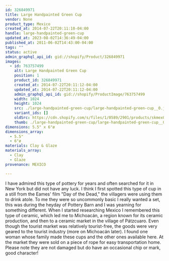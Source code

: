 ```yaml
---
id: 326849971
title: Large Handpainted Green Cup
vendor: None
product_type: Mexico
created_at: 2014-07-22T20:11:10-04:00
handle: large-handpainted-green-cup
updated_at: 2023-08-02T14:36:49-04:00
published_at: 2011-06-02T14:43:00-04:00
tags: ""
status: active
admin_graphql_api_id: gid://shopify/Product/326849971
images:
  - id: 763757499
    alt: Large Handpainted Green Cup
    position: 1
    product_id: 326849971
    created_at: 2014-07-22T20:11:12-04:00
    updated_at: 2014-07-22T20:11:12-04:00
    admin_graphql_api_id: gid://shopify/ProductImage/763757499
    width: 1024
    height: 1024
    src: ./large-handpainted-green-cup/large-handpainted-green-cup__0.jpg
    variant_ids: []
    oldSrc: https://cdn.shopify.com/s/files/1/0589/2901/products/skmex0040.tif.jpeg?v=1406074272
    thumb: ./large-handpainted-green-cup/large-handpainted-green-cup__0-thumb.jpg
dimensions: 5.5" x 6"ø
dimensions_array:
  - 5.5"
  - 6"ø
materials: Clay & Glaze
materials_array:
  - Clay
  - Glaze
provenance: MEXICO

---
```


I have admired this type of pottery for years and often searched for it in New York but did not have any luck. I think I first spotted this type of cup in a still from the Eames' film "Day of the Dead," the villagers were using them to drink atole. To me they were so uncommonly basic I really wanted a set, this was during the heyday of Pottery Barn and I was yearning for something different. When I started researching Mexico I remembered this type of ceramic, which led me to Michoacán, a region known for its ceramic production, and then to a ceramic market in the village of Pátzcuaro. Even though the tourist market was relatively tourist-free, the goods were very geared to the tourist industry (more on Michoacán later). I found one woman whose family made these cups and the other ones available here. At the market they were sold on a piece of rope for easy transportation home. Please note they are not damaged but do have an occasional chip or mark, good character!